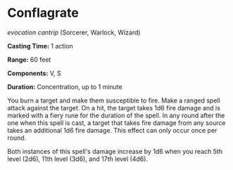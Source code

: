 # Conflagrate
*evocation cantrip* (Sorcerer, Warlock, Wizard)

**Casting Time:** 1 action

**Range:** 60 feet

**Components:** V, S

**Duration:** Concentration, up to 1 minute

You burn a target and make them susceptible to fire. Make a ranged spell attack against the target. On a hit, the target takes 1d6 fire damage and is marked with a fiery rune for the duration of the spell. In any round after the one when this spell is cast, a target that takes fire damage from any source takes an additional 1d6 fire damage. This effect can only occur once per round.

Both instances of this spell's damage increase by 1d6 when you reach 5th level (2d6), 11th level (3d6), and 17th level (4d6).
